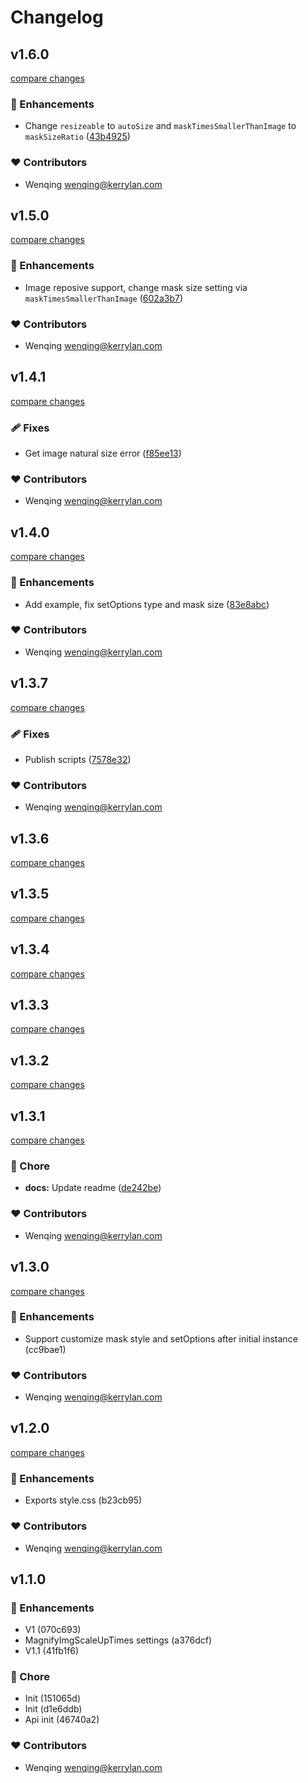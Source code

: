 # Changelog


## v1.6.0

[compare changes](https://github.com/vcjs-dev/enlarger/compare/v1.5.0...v1.6.0)

### 🚀 Enhancements

- Change `resizeable` to `autoSize` and `maskTimesSmallerThanImage` to `maskSizeRatio` ([43b4925](https://github.com/vcjs-dev/enlarger/commit/43b4925))

### ❤️  Contributors

- Wenqing <wenqing@kerrylan.com>

## v1.5.0

[compare changes](https://github.com/vcjs-dev/enlarger/compare/v1.4.1...v1.5.0)

### 🚀 Enhancements

- Image reposive support, change mask size setting via `maskTimesSmallerThanImage` ([602a3b7](https://github.com/vcjs-dev/enlarger/commit/602a3b7))

### ❤️  Contributors

- Wenqing <wenqing@kerrylan.com>

## v1.4.1

[compare changes](https://github.com/vcjs-dev/enlarger/compare/v1.4.0...v1.4.1)

### 🩹 Fixes

- Get image natural size error ([f85ee13](https://github.com/vcjs-dev/enlarger/commit/f85ee13))

### ❤️  Contributors

- Wenqing <wenqing@kerrylan.com>

## v1.4.0

[compare changes](https://github.com/vcjs-dev/enlarger/compare/v1.3.7...v1.4.0)

### 🚀 Enhancements

- Add example, fix setOptions type and mask size ([83e8abc](https://github.com/vcjs-dev/enlarger/commit/83e8abc))

### ❤️  Contributors

- Wenqing <wenqing@kerrylan.com>

## v1.3.7

[compare changes](https://github.com/vcjs-dev/enlarger/compare/v1.3.6...v1.3.7)

### 🩹 Fixes

- Publish scripts ([7578e32](https://github.com/vcjs-dev/enlarger/commit/7578e32))

### ❤️  Contributors

- Wenqing <wenqing@kerrylan.com>

## v1.3.6

[compare changes](https://github.com/vcjs-dev/enlarger/compare/v1.3.5...v1.3.6)

## v1.3.5

[compare changes](https://github.com/vcjs-dev/enlarger/compare/v1.3.4...v1.3.5)

## v1.3.4

[compare changes](https://github.com/vcjs-dev/enlarger/compare/v1.3.3...v1.3.4)

## v1.3.3

[compare changes](https://github.com/vcjs-dev/enlarger/compare/v1.3.2...v1.3.3)

## v1.3.2

[compare changes](https://github.com/vcjs-dev/enlarger/compare/v1.3.1...v1.3.2)

## v1.3.1

[compare changes](https://github.com/vcjs-dev/enlarger/compare/v1.3.0...v1.3.1)

### 🏡 Chore

- **docs:** Update readme ([de242be](https://github.com/vcjs-dev/enlarger/commit/de242be))

### ❤️  Contributors

- Wenqing <wenqing@kerrylan.com>

## v1.3.0

[compare changes](https://undefined/undefined/compare/v1.2.0...v1.3.0)

### 🚀 Enhancements

- Support customize mask style and setOptions after initial instance (cc9bae1)

### ❤️  Contributors

- Wenqing <wenqing@kerrylan.com>

## v1.2.0

[compare changes](https://undefined/undefined/compare/v1.1.0...v1.2.0)

### 🚀 Enhancements

- Exports style.css (b23cb95)

### ❤️  Contributors

- Wenqing <wenqing@kerrylan.com>

## v1.1.0


### 🚀 Enhancements

- V1 (070c693)
- MagnifyImgScaleUpTimes settings (a376dcf)
- V1.1 (41fb1f6)

### 🏡 Chore

- Init (151065d)
- Init (d1e6ddb)
- Api init (46740a2)

### ❤️  Contributors

- Wenqing <wenqing@kerrylan.com>

